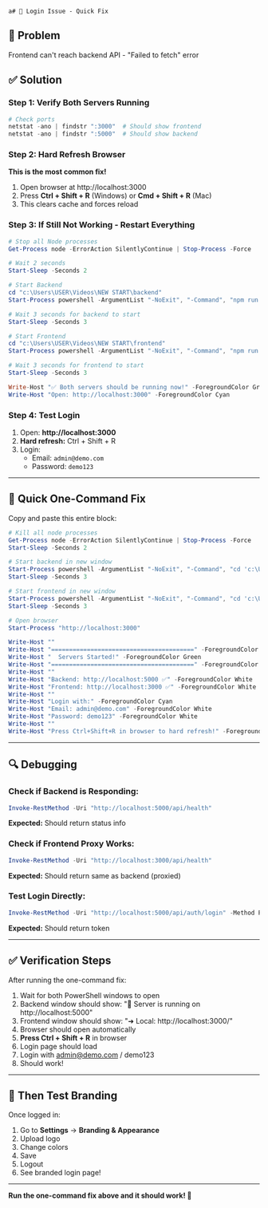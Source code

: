                                                                                                                                                                                                                                                                                                 a# 🔧 Login Issue - Quick Fix

## 🐛 Problem
Frontend can't reach backend API - "Failed to fetch" error

## ✅ Solution

### Step 1: Verify Both Servers Running
```powershell
# Check ports
netstat -ano | findstr ":3000"  # Should show frontend
netstat -ano | findstr ":5000"  # Should show backend
```

### Step 2: Hard Refresh Browser
**This is the most common fix!**

1. Open browser at http://localhost:3000
2. Press **Ctrl + Shift + R** (Windows) or **Cmd + Shift + R** (Mac)
3. This clears cache and forces reload

### Step 3: If Still Not Working - Restart Everything

```powershell
# Stop all Node processes
Get-Process node -ErrorAction SilentlyContinue | Stop-Process -Force

# Wait 2 seconds
Start-Sleep -Seconds 2

# Start Backend
cd "c:\Users\USER\Videos\NEW START\backend"
Start-Process powershell -ArgumentList "-NoExit", "-Command", "npm run dev"

# Wait 3 seconds for backend to start
Start-Sleep -Seconds 3

# Start Frontend
cd "c:\Users\USER\Videos\NEW START\frontend"
Start-Process powershell -ArgumentList "-NoExit", "-Command", "npm run dev"

# Wait 3 seconds for frontend to start
Start-Sleep -Seconds 3

Write-Host "✅ Both servers should be running now!" -ForegroundColor Green
Write-Host "Open: http://localhost:3000" -ForegroundColor Cyan
```

### Step 4: Test Login
1. Open: **http://localhost:3000**
2. **Hard refresh:** Ctrl + Shift + R
3. Login:
   - Email: `admin@demo.com`
   - Password: `demo123`

---

## 🎯 Quick One-Command Fix

Copy and paste this entire block:

```powershell
# Kill all node processes
Get-Process node -ErrorAction SilentlyContinue | Stop-Process -Force
Start-Sleep -Seconds 2

# Start backend in new window
Start-Process powershell -ArgumentList "-NoExit", "-Command", "cd 'c:\Users\USER\Videos\NEW START\backend'; npm run dev"
Start-Sleep -Seconds 3

# Start frontend in new window  
Start-Process powershell -ArgumentList "-NoExit", "-Command", "cd 'c:\Users\USER\Videos\NEW START\frontend'; npm run dev"
Start-Sleep -Seconds 3

# Open browser
Start-Process "http://localhost:3000"

Write-Host ""
Write-Host "========================================" -ForegroundColor Green
Write-Host "  Servers Started!" -ForegroundColor Green
Write-Host "========================================" -ForegroundColor Green
Write-Host ""
Write-Host "Backend: http://localhost:5000 ✅" -ForegroundColor White
Write-Host "Frontend: http://localhost:3000 ✅" -ForegroundColor White
Write-Host ""
Write-Host "Login with:" -ForegroundColor Cyan
Write-Host "Email: admin@demo.com" -ForegroundColor White
Write-Host "Password: demo123" -ForegroundColor White
Write-Host ""
Write-Host "Press Ctrl+Shift+R in browser to hard refresh!" -ForegroundColor Yellow
```

---

## 🔍 Debugging

### Check if Backend is Responding:
```powershell
Invoke-RestMethod -Uri "http://localhost:5000/api/health"
```

**Expected:** Should return status info

### Check if Frontend Proxy Works:
```powershell
Invoke-RestMethod -Uri "http://localhost:3000/api/health"
```

**Expected:** Should return same as backend (proxied)

### Test Login Directly:
```powershell
Invoke-RestMethod -Uri "http://localhost:5000/api/auth/login" -Method POST -ContentType "application/json" -Body '{"email":"admin@demo.com","password":"demo123"}'
```

**Expected:** Should return token

---

## ✅ Verification Steps

After running the one-command fix:

1. Wait for both PowerShell windows to open
2. Backend window should show: "🚀 Server is running on http://localhost:5000"
3. Frontend window should show: "➜ Local: http://localhost:3000/"
4. Browser should open automatically
5. **Press Ctrl + Shift + R** in browser
6. Login page should load
7. Login with admin@demo.com / demo123
8. Should work!

---

## 🎨 Then Test Branding

Once logged in:
1. Go to **Settings** → **Branding & Appearance**
2. Upload logo
3. Change colors
4. Save
5. Logout
6. See branded login page!

---

**Run the one-command fix above and it should work! 🚀**
